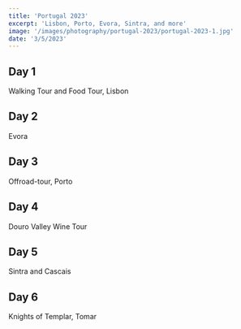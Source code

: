```yaml
--- 
title: 'Portugal 2023' 
excerpt: 'Lisbon, Porto, Evora, Sintra, and more'
image: '/images/photography/portugal-2023/portugal-2023-1.jpg'
date: '3/5/2023'
--- 
```


## Day 1 

Walking Tour and Food Tour, Lisbon

## Day 2 

Evora

## Day 3 

Offroad-tour, Porto

## Day 4 

Douro Valley Wine Tour 

## Day 5 

Sintra and Cascais

## Day 6 

Knights of Templar, Tomar
